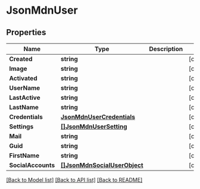 # JsonMdnUser

## Properties

Name | Type | Description | Notes
------------ | ------------- | ------------- | -------------
**Created** | **string** |  | [optional] 
**Image** | **string** |  | [optional] 
**Activated** | **string** |  | [optional] 
**UserName** | **string** |  | [optional] 
**LastActive** | **string** |  | [optional] 
**LastName** | **string** |  | [optional] 
**Credentials** | [**JsonMdnUserCredentials**](json_MDN_UserCredentials.md) |  | [optional] 
**Settings** | [**[]JsonMdnUserSetting**](json_MDN_UserSetting.md) |  | [optional] 
**Mail** | **string** |  | [optional] 
**Guid** | **string** |  | [optional] 
**FirstName** | **string** |  | [optional] 
**SocialAccounts** | [**[]JsonMdnSocialUserObject**](json_MDN_SocialUserObject.md) |  | [optional] 

[[Back to Model list]](../README.md#documentation-for-models) [[Back to API list]](../README.md#documentation-for-api-endpoints) [[Back to README]](../README.md)



